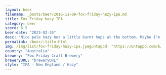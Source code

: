 ```yaml
---
layout: beer
filename: _posts/beer/2016-11-09-fox-friday-hazy-ipa.md
title: Fox Friday hazy IPA
category: beer
score: 6.5
beer-date: "2023-02-26"
desc: "Nice pale hazy but a little burnt hops at the bottom. Maybe I’m just not getting too this quick enough"
permalink: /beer/:title.html
img: /img/list/fox-friday-hazy-ipa.jpeguntappd: "https://untappd.com/b/fox-friday-craft-brewery-hazy-ipa/4898708"
country: "Australia"
brewery: "Fox Friday Craft Brewery"
breweryURL: "breweryURL"
style: "IPA - New England / Hazy"
---
```

